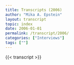 ```yaml
---
title: Transcripts (2006)
author: "Mika A. Epstein"
layout: transcript
topic: index
date: 2006-01-01
permalink: /transcript/2006/
categories: ["Interviews"]
tags: [""]
---
```


{{< transcript >}}